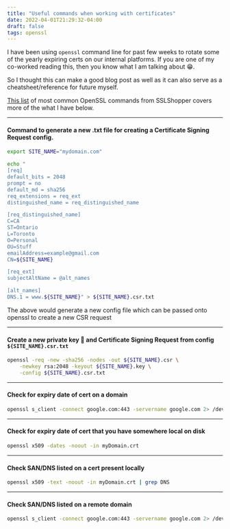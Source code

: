 ```yaml
---
title: "Useful commands when working with certificates"
date: 2022-04-01T21:29:32-04:00
draft: false
tags: openssl
---
```

I have been using `openssl` command line for past few weeks to rotate some of the yearly expiring certs on our internal platforms. If you are one of my co-worked reading this, then you know what I am talking about :grin:.

So I thought this can make a good blog post as well as it can also serve as a cheatsheet/reference for future myself.

[This list](https://www.sslshopper.com/article-most-common-openssl-commands.html) of most common OpenSSL commands from SSLShopper covers more of the what I have below.

---
#### **Command to generate a new .txt file for creating a Certificate Signing Request config.**
```bash
export SITE_NAME="mydomain.com"

echo "
[req]
default_bits = 2048
prompt = no
default_md = sha256
req_extensions = req_ext
distinguished_name = req_distinguished_name

[req_distinguished_name]
C=CA
ST=Ontario
L=Toronto
O=Personal
OU=Stuff
emailAddress=example@gmail.com
CN=${SITE_NAME}

[req_ext]
subjectAltName = @alt_names

[alt_names]
DNS.1 = www.${SITE_NAME}" > ${SITE_NAME}.csr.txt
```
The above would generate a new config file which can be passed onto openssl to create a new CSR request

---
#### **Create a new private key :key: and Certificate Signing Request from config `${SITE_NAME}.csr.txt`**
```bash
openssl -req -new -sha256 -nodes -out ${SITE_NAME}.csr \
    -newkey rsa:2048 -keyout ${SITE_NAME}.key \
    -config ${SITE_NAME}.csr.txt
```

---
#### **Check for expiry date of cert on a domain**
```bash
openssl s_client -connect google.com:443 -servername google.com 2> /dev/null | openssl x509 -dates -noout
```

---
#### **Check for expiry date of cert that you have somewhere local on disk**
```bash
openssl x509 -dates -noout -in myDomain.crt
```

---
#### **Check SAN/DNS listed on a cert present locally**
```bash
openssl x509 -text -noout -in myDomain.crt | grep DNS
```

---
#### **Check SAN/DNS listed on a remote domain**
```bash
openssl s_client -connect google.com:443 -servername google.com 2> /dev/null | openssl x509 -text -noout  | grep DNS
```



